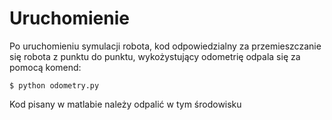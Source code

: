 # Uruchomienie

Po uruchomieniu symulacji robota, kod odpowiedzialny za przemieszczanie się robota z punktu do punktu, wykożystujący odometrię odpala się za pomocą komend:

```
$ python odometry.py
```

Kod pisany w matlabie należy odpalić w tym środowisku